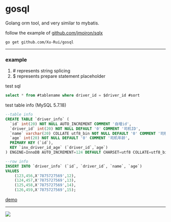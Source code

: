 # gosql

Golang orm tool, and very similar to mybatis.

follow the example of <a href="http://github.com/jmoiron/sqlx/">github.com/jmoiron/sqlx</a>

```
go get github.com/Xu-Rui/gosql
```
---
### example

1. \# represents string splicing
2. $  represents prepare statement placeholder

 test sql
```sql
select * from #tablename where driver_id = $driver_id #sort
```

test table info (MySQL 5.7.18)
```sql
--table info
CREATE TABLE `driver_info` (
  `id` int(20) NOT NULL AUTO_INCREMENT COMMENT '自增id',
  `driver_id` int(20) NOT NULL DEFAULT '0' COMMENT '司机ID',
  `name` varchar(20) COLLATE utf8_bin NOT NULL DEFAULT '0' COMMENT '司机姓名',
  `age` int(20) NOT NULL DEFAULT '0' COMMENT '司机年龄',
  PRIMARY KEY (`id`),
  KEY `inx_driver_id_age` (`driver_id`,`age`)
) ENGINE=InnoDB AUTO_INCREMENT=124 DEFAULT CHARSET=utf8 COLLATE=utf8_bin;

--row info
INSERT INTO `driver_info` (`id`, `driver_id`, `name`, `age`)
VALUES
	(123,456,X'7875727569',12),
	(124,457,X'7875727569',13),
	(125,458,X'7875727569',14),
	(126,459,X'7875727569',15);
```
[demo](https://github.com/Xu-Rui/gosql/blob/master/executor_test.go)

---

![](http://photo.rhymecode.com/%E6%8F%92%E5%9B%BE/icon.png)
